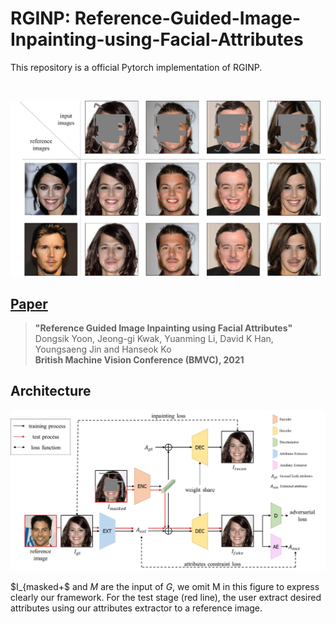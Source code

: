 # RGINP: Reference-Guided-Image-Inpainting-using-Facial-Attributes

This repository is a official Pytorch implementation of RGINP.

<br>

![Teaser Image](imgs/main_img.jpg)

## [Paper](https://arxiv.org/abs/2301.08044)
>**"Reference Guided Image Inpainting using Facial Attributes"** <br>
>Dongsik Yoon, Jeong-gi Kwak, Yuanming Li, David K Han, Youngsaeng Jin and Hanseok Ko<br>
>**British Machine Vision Conference (BMVC), 2021** <br>

## Architecture
![Architecture](imgs/architecture.jpg)

$I_{masked+$ and $M$ are the input of $G$, we omit M in this figure to express clearly our framework. For the test stage (red line), the user extract desired attributes using our attributes extractor to a reference image.


